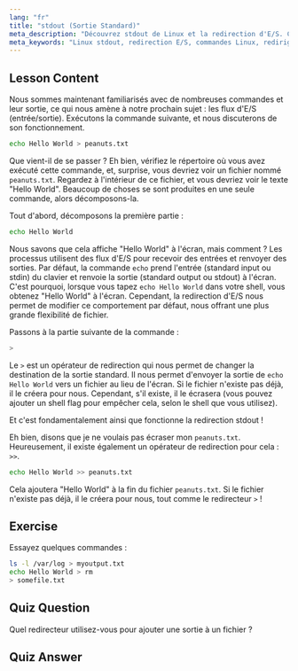 ```yaml
---
lang: "fr"
title: "stdout (Sortie Standard)"
meta_description: "Découvrez stdout de Linux et la redirection d'E/S. Comprenez comment rediriger la sortie de commande vers des fichiers à l'aide des opérateurs > et >>. Commencez votre parcours Linux dès aujourd'hui !"
meta_keywords: "Linux stdout, redirection E/S, commandes Linux, rediriger la sortie, tutoriel Linux, Linux pour débutants, guide Linux, script shell"
---
```


## Lesson Content

Nous sommes maintenant familiarisés avec de nombreuses commandes et leur sortie, ce qui nous amène à notre prochain sujet : les flux d'E/S (entrée/sortie). Exécutons la commande suivante, et nous discuterons de son fonctionnement.

```bash
echo Hello World > peanuts.txt
```

Que vient-il de se passer ? Eh bien, vérifiez le répertoire où vous avez exécuté cette commande, et, surprise, vous devriez voir un fichier nommé `peanuts.txt`. Regardez à l'intérieur de ce fichier, et vous devriez voir le texte "Hello World". Beaucoup de choses se sont produites en une seule commande, alors décomposons-la.

Tout d'abord, décomposons la première partie :

```bash
echo Hello World
```

Nous savons que cela affiche "Hello World" à l'écran, mais comment ? Les processus utilisent des flux d'E/S pour recevoir des entrées et renvoyer des sorties. Par défaut, la commande `echo` prend l'entrée (standard input ou stdin) du clavier et renvoie la sortie (standard output ou stdout) à l'écran. C'est pourquoi, lorsque vous tapez `echo Hello World` dans votre shell, vous obtenez "Hello World" à l'écran. Cependant, la redirection d'E/S nous permet de modifier ce comportement par défaut, nous offrant une plus grande flexibilité de fichier.

Passons à la partie suivante de la commande :

```bash
>
```

Le `>` est un opérateur de redirection qui nous permet de changer la destination de la sortie standard. Il nous permet d'envoyer la sortie de `echo Hello World` vers un fichier au lieu de l'écran. Si le fichier n'existe pas déjà, il le créera pour nous. Cependant, s'il existe, il le écrasera (vous pouvez ajouter un shell flag pour empêcher cela, selon le shell que vous utilisez).

Et c'est fondamentalement ainsi que fonctionne la redirection stdout !

Eh bien, disons que je ne voulais pas écraser mon `peanuts.txt`. Heureusement, il existe également un opérateur de redirection pour cela : `>>`.

```bash
echo Hello World >> peanuts.txt
```

Cela ajoutera "Hello World" à la fin du fichier `peanuts.txt`. Si le fichier n'existe pas déjà, il le créera pour nous, tout comme le redirecteur `>` !

## Exercise

Essayez quelques commandes :

```bash
ls -l /var/log > myoutput.txt
echo Hello World > rm
> somefile.txt
```

## Quiz Question

Quel redirecteur utilisez-vous pour ajouter une sortie à un fichier ?

## Quiz Answer

> >
